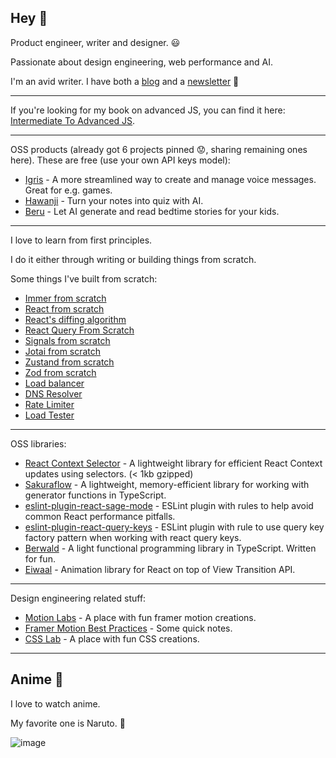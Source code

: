 ## Hey 👋

Product engineer, writer and designer. 😃

Passionate about design engineering, web performance and AI.

I'm an avid writer. I have both a [blog](https://tigerabrodi.blog/) and a [newsletter](https://www.saiyangrowthletter.com/) 🚀

---

If you're looking for my book on advanced JS, you can find it here: [Intermediate To Advanced JS](https://github.com/tigerabrodi/intermediate-to-advanced-js-book).

---

OSS products (already got 6 projects pinned 😟, sharing remaining ones here). These are free (use your own API keys model):

- [Igris](https://github.com/tigerabrodi/igris) - A more streamlined way to create and manage voice messages. Great for e.g. games.
- [Hawanji](https://github.com/tigerabrodi/hawanji) - Turn your notes into quiz with AI.
- [Beru](https://github.com/tigerabrodi/beru) - Let AI generate and read bedtime stories for your kids.

---

I love to learn from first principles.

I do it either through writing or building things from scratch.

Some things I've built from scratch:

- [Immer from scratch](https://github.com/tigerabrodi/immer-from-scratch)
- [React from scratch](https://github.com/tigerabrodi/arwaal)
- [React's diffing algorithm](https://github.com/tigerabrodi/react-virtual-dom-diffing-algorithm)
- [React Query From Scratch](https://github.com/tigerabrodi/react-query-from-scratch)
- [Signals from scratch](https://github.com/tigerabrodi/signals-from-scratch/)
- [Jotai from scratch](https://github.com/tigerabrodi/jotai-from-scratch/)
- [Zustand from scratch](https://github.com/tigerabrodi/zustand-from-scratch)
- [Zod from scratch](https://github.com/tigerabrodi/Zod-from-scratch)
- [Load balancer](https://github.com/tigerabrodi/load-balancer)
- [DNS Resolver](https://github.com/tigerabrodi/dns-resolver)
- [Rate Limiter](https://github.com/tigerabrodi/rate-limiter)
- [Load Tester](https://github.com/tigerabrodi/load-tester)

---

OSS libraries:

- [React Context Selector](https://github.com/tigerabrodi/react-context-selector) - A lightweight library for efficient React Context updates using selectors. (< 1kb gzipped)
- [Sakuraflow](https://github.com/tigerabrodi/sakuraflow) - A lightweight, memory-efficient library for working with generator functions in TypeScript.
- [eslint-plugin-react-sage-mode](https://github.com/tigerabrodi/eslint-plugin-react-sage-mode) - ESLint plugin with rules to help avoid common React performance pitfalls.
- [eslint-plugin-react-query-keys](https://github.com/tigerabrodi/eslint-plugin-react-query-keys) - ESLint plugin with rule to use query key factory pattern when working with react query keys.
- [Berwald](https://github.com/tigerabrodi/berwald) - A light functional programming library in TypeScript. Written for fun.
- [Eiwaal](https://github.com/tigerabrodi/eiwaal/) - Animation library for React on top of View Transition API.

---

Design engineering related stuff:

- [Motion Labs](https://github.com/tigerabrodi/motion-labs) - A place with fun framer motion creations.
- [Framer Motion Best Practices](https://github.com/tigerabrodi/framer-motion-best-practices) - Some quick notes.
- [CSS Lab](https://github.com/tigerabrodi/css-lab/) - A place with fun CSS creations.

---

## Anime 🙈

I love to watch anime.

My favorite one is Naruto. 🦊

![image](https://github.com/tigerabrodi/tigerabrodi/assets/49603590/c1281d61-721c-4a3b-8ca8-840e3402bf88)
